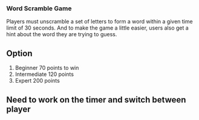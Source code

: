 ### Word Scramble Game
Players must unscramble a set of letters to form a word within a given time limit of 30 seconds. And to make the game a little easier, users also get a hint about the word they are trying to guess.

## Option
1. Beginner 70 points to win
2. Intermediate 120 points
3. Expert 200 points

## Need to work on the timer and switch between player

